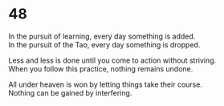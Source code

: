 # 48

In the pursuit of learning, every day something is added.<br/>
In the pursuit of the Tao, every day something is dropped.<br/>

Less and less is done until you come to action without striving.<br/>
When you follow this practice, nothing remains undone.<br/>

All under heaven is won by letting things take their course.<br/>
Nothing can be gained by interfering.<br/>